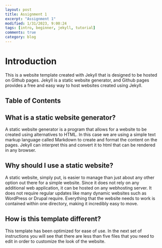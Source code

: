 ```yaml
---
layout: post
title: Assignment 1
excerpt: "Assignment 1"
modified: 1/31/2023, 9:00:24
tags: [intro, beginner, jekyll, tutorial]
comments: true
category: blog
---
```

# Introduction
This is a website template created with Jekyll that is designed to be hosted on Github pages. Jekyll is a static website generator, and Github pages provides a free and easy way to host websites created using Jekyll.

## Table of Contents

## What is a static website generator?
A static website generator is a program that allows for a website to be created using alternatives to HTML. In this case we are using a simple text markup language called Markdown to create and format the content on the pages. Jekyll can interpret this and convert it to html that can be rendered in any browser.

## Why should I use a static website?
A static website, simply put, is easier to manage than just about any other option out there for a simple website. Since it does not rely on any additional web application, it can be hosted on any webhosting server. It does not require regular updates like many dynamic websites such as WordPress or Drupal require. Everything that the website needs to work is contained within one directory, making it incredibly easy to move.

## How is this template different?
This template has been optimized for ease of use. In the next set of instructions you will see that there are less than five files that you need to edit in order to customize the look of the website.
